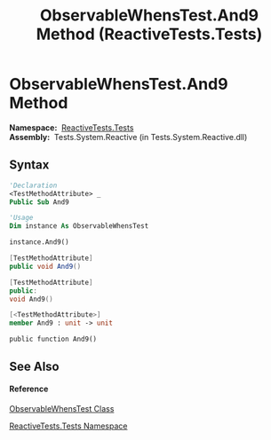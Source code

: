 ﻿---
title: ObservableWhensTest.And9 Method  (ReactiveTests.Tests)
TOCTitle: And9 Method
ms:assetid: M:ReactiveTests.Tests.ObservableWhensTest.And9
ms:mtpsurl: https://msdn.microsoft.com/en-us/library/reactivetests.tests.observablewhenstest.and9(v=VS.103)
ms:contentKeyID: 36620219
ms.date: 06/28/2011
mtps_version: v=VS.103
f1_keywords:
- ReactiveTests.Tests.ObservableWhensTest.And9
dev_langs:
- CSharp
- JScript
- VB
- FSharp
- c++
---

# ObservableWhensTest.And9 Method

**Namespace:**  [ReactiveTests.Tests](hh289046\(v=vs.103\).md)  
**Assembly:**  Tests.System.Reactive (in Tests.System.Reactive.dll)

## Syntax

``` vb
'Declaration
<TestMethodAttribute> _
Public Sub And9
```

``` vb
'Usage
Dim instance As ObservableWhensTest

instance.And9()
```

``` csharp
[TestMethodAttribute]
public void And9()
```

``` c++
[TestMethodAttribute]
public:
void And9()
```

``` fsharp
[<TestMethodAttribute>]
member And9 : unit -> unit 
```

``` jscript
public function And9()
```

## See Also

#### Reference

[ObservableWhensTest Class](hh303102\(v=vs.103\).md)

[ReactiveTests.Tests Namespace](hh289046\(v=vs.103\).md)

